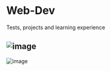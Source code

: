 # Web-Dev
Tests, projects and learning experience

![image](https://user-images.githubusercontent.com/111271840/184848778-9432e8c6-8ef8-4e7a-a490-8e616e9174f0.png)  
----------------------------------------------------------------------------------------------------------------  
![image](https://user-images.githubusercontent.com/111271840/184848821-31d96afc-bc9f-472f-bbf8-9b5e15bd0d1b.png)

